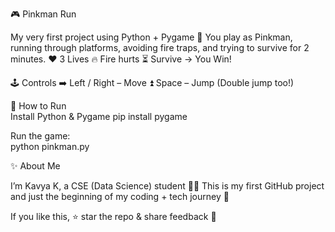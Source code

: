 🎮 Pinkman Run 

My very first project using Python + Pygame 🚀
You play as Pinkman, running through platforms, avoiding fire traps, and trying to survive for 2 minutes.
❤️ 3 Lives
🔥 Fire hurts
⏳ Survive → You Win!

🕹️ Controls
➡️ Left / Right – Move
⏫ Space – Jump (Double jump too!)

🚀 How to Run   
Install Python & Pygame
pip install pygame

Run the game:  
python pinkman.py

✨ About Me

I’m Kavya K, a CSE (Data Science) student 👩‍💻
This is my first GitHub project and just the beginning of my coding + tech journey 🌟

If you like this, ⭐ star the repo & share feedback 💬
